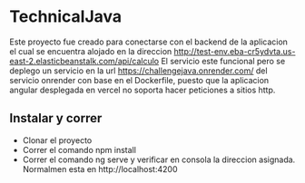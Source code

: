 # TechnicalJava

Este proyecto fue creado para conectarse con el backend de la aplicacion el cual se encuentra alojado en la direccion http://test-env.eba-cr5ydvta.us-east-2.elasticbeanstalk.com/api/calculo
El servicio este funcional pero se deplego un servicio en la url https://challengejava.onrender.com/ del servicio onrender con base en el Dockerfile, puesto que la aplicacion angular desplegada en vercel no soporta hacer peticiones a sitios http.

## Instalar y correr

- Clonar el proyecto
- Correr el comando npm install
- Correr el comando ng serve y verificar en consola la direccion asignada. Normalmen esta en http://localhost:4200
